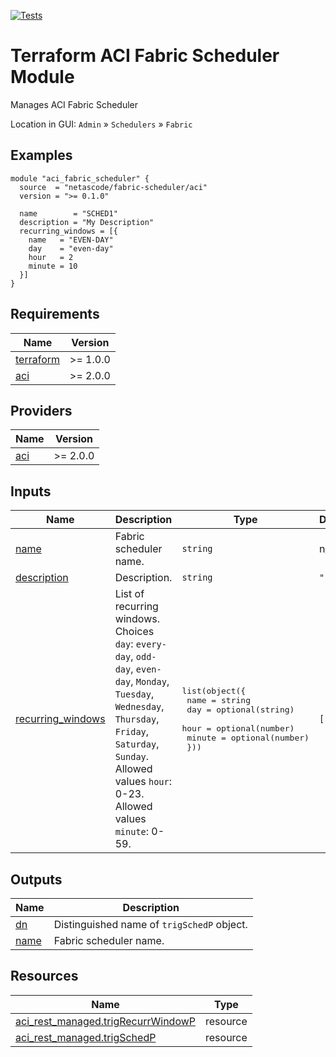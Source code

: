 <!-- BEGIN_TF_DOCS -->
[![Tests](https://github.com/netascode/terraform-aci-fabric-scheduler/actions/workflows/test.yml/badge.svg)](https://github.com/netascode/terraform-aci-fabric-scheduler/actions/workflows/test.yml)

# Terraform ACI Fabric Scheduler Module

Manages ACI Fabric Scheduler

Location in GUI:
`Admin` » `Schedulers` » `Fabric`

## Examples

```hcl
module "aci_fabric_scheduler" {
  source  = "netascode/fabric-scheduler/aci"
  version = ">= 0.1.0"

  name        = "SCHED1"
  description = "My Description"
  recurring_windows = [{
    name   = "EVEN-DAY"
    day    = "even-day"
    hour   = 2
    minute = 10
  }]
}
```

## Requirements

| Name | Version |
|------|---------|
| <a name="requirement_terraform"></a> [terraform](#requirement\_terraform) | >= 1.0.0 |
| <a name="requirement_aci"></a> [aci](#requirement\_aci) | >= 2.0.0 |

## Providers

| Name | Version |
|------|---------|
| <a name="provider_aci"></a> [aci](#provider\_aci) | >= 2.0.0 |

## Inputs

| Name | Description | Type | Default | Required |
|------|-------------|------|---------|:--------:|
| <a name="input_name"></a> [name](#input\_name) | Fabric scheduler name. | `string` | n/a | yes |
| <a name="input_description"></a> [description](#input\_description) | Description. | `string` | `""` | no |
| <a name="input_recurring_windows"></a> [recurring\_windows](#input\_recurring\_windows) | List of recurring windows. Choices `day`: `every-day`, `odd-day`, `even-day`, `Monday`, `Tuesday`, `Wednesday`, `Thursday`, `Friday`, `Saturday`, `Sunday`. Allowed values `hour`: 0-23. Allowed values `minute`: 0-59. | <pre>list(object({<br>    name   = string<br>    day    = optional(string)<br>    hour   = optional(number)<br>    minute = optional(number)<br>  }))</pre> | `[]` | no |

## Outputs

| Name | Description |
|------|-------------|
| <a name="output_dn"></a> [dn](#output\_dn) | Distinguished name of `trigSchedP` object. |
| <a name="output_name"></a> [name](#output\_name) | Fabric scheduler name. |

## Resources

| Name | Type |
|------|------|
| [aci_rest_managed.trigRecurrWindowP](https://registry.terraform.io/providers/CiscoDevNet/aci/latest/docs/resources/rest_managed) | resource |
| [aci_rest_managed.trigSchedP](https://registry.terraform.io/providers/CiscoDevNet/aci/latest/docs/resources/rest_managed) | resource |
<!-- END_TF_DOCS -->